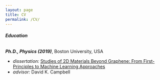 ```yaml
---
layout: page
title: CV
permalink: /CV/
---
```


###### __Education__

__*Ph.D., Physics (2019)*__, Boston University, USA
* *dissertation:* [Studies of 2D Materials Beyond Graphene: From First-Principles to Machine Learning Approaches]({{site.baseurl}}../files/thesis_PaulHanakata.pdf)
* *advisor:* David K. Campbell
